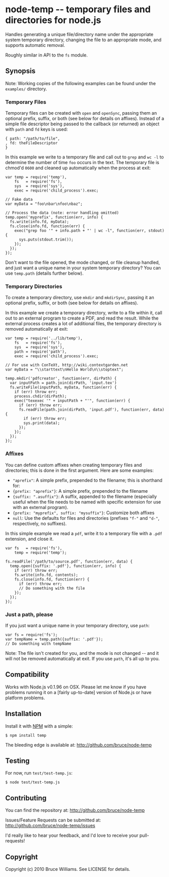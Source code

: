 node-temp -- temporary files and directories for node.js
========================================================

Handles generating a unique file/directory name under the appropriate
system temporary directory, changing the file to an appropriate mode,
and supports automatic removal.

Roughly similar in API to the `fs` module.

Synopsis
--------

Note: Working copies of the following examples can be found under the
`examples/` directory.

### Temporary Files

Temporary files can be created with `open` and `openSync`, passing
them an optional prefix, suffix, or both (see below for details on
affixes). Instead of a simple file descriptor being passed to the
callback (or returned) an object with `path` and `fd` keys is used:

    { path: "/path/to/file",
    , fd: theFileDescriptor
    }

In this example we write to a temporary file and call out to `grep` and
`wc -l` to determine the number of time `foo` occurs in the text.  The
temporary file is chmod'd `0600` and cleaned up automatically when the
process at exit:

    var temp = require('temp'),
        fs   = require('fs'),
        sys  = require('sys'),
        exec = require('child_process').exec;

    // Fake data
    var myData = "foo\nbar\nfoo\nbaz";

    // Process the data (note: error handling omitted)
    temp.open('myprefix', function(err, info) {
      fs.write(info.fd, myData);
      fs.close(info.fd, function(err) {
        exec("grep foo '" + info.path + "' | wc -l", function(err, stdout) {
          sys.puts(stdout.trim());
        });
      });
    });

Don't want to the file opened, the mode changed, or file cleanup
handled, and just want a unique name in your system temporary
directory?  You can use `temp.path` (details further below).

### Temporary Directories

To create a temporary directory, use `mkdir` and `mkdirSync`, passing
it an optional prefix, suffix, or both (see below for details on affixes).

In this example we create a temporary directory, write to a file
within it, call out to an external program to create a PDF, and read
the result.  While the external process creates a lot of additional
files, the temporary directory is removed automatically at exit:

    var temp = require('../lib/temp'),
        fs   = require('fs'),
        sys  = require('sys'),
        path = require('path'),
        exec = require('child_process').exec;

    // For use with ConTeXt, http://wiki.contextgarden.net
    var myData = "\\starttext\nHello World\n\\stoptext";

    temp.mkdir('pdfcreator', function(err, dirPath) {
      var inputPath = path.join(dirPath, 'input.tex')
      fs.writeFile(inputPath, myData, function(err) {
        if (err) throw err;
        process.chdir(dirPath);
        exec("texexec '" + inputPath + "'", function(err) {
          if (err) throw err;
          fs.readFile(path.join(dirPath, 'input.pdf'), function(err, data) {
            if (err) throw err;
            sys.print(data);
          });
        });
      });
    });

### Affixes

You can define custom affixes when creating temporary files and
directories; this is done in the first argument.  Here are some
examples:

* `"aprefix"`: A simple prefix, prepended to the filename; this is
  shorthand for:
* `{prefix: "aprefix"}`: A simple prefix, prepended to the filename
* `{suffix: ".asuffix"}`: A suffix, appended to the filename
  (especially useful when the file needs to be named with specific
  extension for use with an external program).
* `{prefix: "myprefix", suffix: "mysuffix"}`: Customize both affixes
* `null`: Use the defaults for files and directories (prefixes `"f-"`
  and `"d-"`, respectively, no suffixes).

In this simple example we read a `pdf`, write it to a temporary file with
a `.pdf` extension, and close it.

    var fs   = require('fs'),
        temp = require('temp');

    fs.readFile('/path/to/source.pdf', function(err, data) {
      temp.open({suffix: '.pdf'}, function(err, info) {
        if (err) throw err;
        fs.write(info.fd, contents);
        fs.close(info.fd, function(err) {
          if (err) throw err;
          // Do something with the file
        });
      });
    });

### Just a path, please

If you just want a unique name in your temporary directory, use
`path`:

    var fs = require('fs');
    var tempName = temp.path({suffix: '.pdf'});
    // Do something with tempName
    
Note: The file isn't created for you, and the  mode is not changed  -- and it
will not be removed automatically at exit.  If you use `path`, it's
all up to you.

Compatibility
-------------

Works with Node.js v0.1.96 on OSX.  Please let me know if you have
problems running it on a [fairly up-to-date] version of Node.js or
have platform problems.

Installation
------------

Install it with [NPM](http://github.com/isaacs/npm) with a simple:

    $ npm install temp

The bleeding edge is available at:
http://github.com/bruce/node-temp

Testing
-------

For now, run `test/test-temp.js`:

    $ node test/test-temp.js

Contributing
------------

You can find the repository at:
http://github.com/bruce/node-temp

Issues/Feature Requests can be submitted at:
http://github.com/bruce/node-temp/issues

I'd really like to hear your feedback, and I'd love to receive your
pull-requests!

Copyright
---------

Copyright (c) 2010 Bruce Williams. See LICENSE for details.
